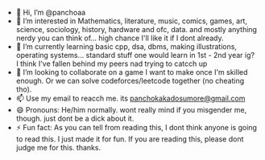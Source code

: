 - 👋 Hi, I’m @panchoaa
- 👀 I’m interested in Mathematics, literature, music, comics, games, art, science, sociology, history, hardware and ofc, data. and mostly anything nerdy you can think of... high chance I'll like it if I dont already.
- 🌱 I’m currently learning basic cpp, dsa, dbms, making illustrations, operating systems... standard stuff one would learn in 1st - 2nd year ig? I think I've fallen behind my peers nad trying to catcch up
- 💞️ I’m looking to collaborate on a game I want to make once I'm skilled enough. Or we can solve codeforces/leetcode together (no cheating tho). 
- 📫 Use my email to reacch me. its panchokakadosumore@gmail.com
- 😄 Pronouns: He/him normally. wont really mind if you misgender me, though. just dont be a dick about it.
- ⚡ Fun fact: As you can tell from reading this, I dont think anyone is going to read this. I just made it for fun. If you are reading this, please dont judge me for this. thanks.

<!---
panchoaa/panchoaa is a ✨ special ✨ repository because its `README.md` (this file) appears on your GitHub profile.
You can click the Preview link to take a look at your changes.
--->
